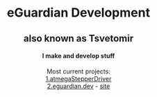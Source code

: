 <div align="center">
<h1>eGuardian Development</h1>
<h2>also known as Tsvetomir</h2>
<h4>I make and develop stuff</h4>
Most current projects:<br>
<a href="https://github.com/eGuardianDev/atmegaStepperDriver">1.atmegaStepperDriver</a><br>
 <a href="https://github.com/eGuardianDev/eguardiandev.github.io">2.eguardian.dev</a> - <a href="https://eguardian.dev">site </a>


</div>
